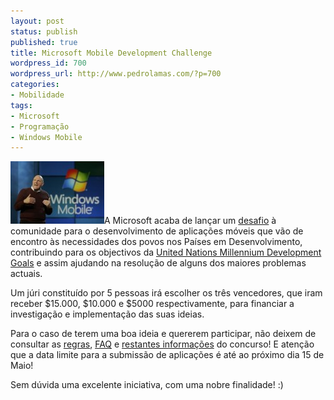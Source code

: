 ```yaml
---
layout: post
status: publish
published: true
title: Microsoft Mobile Development Challenge
wordpress_id: 700
wordpress_url: http://www.pedrolamas.com/?p=700
categories:
- Mobilidade
tags:
- Microsoft
- Programação
- Windows Mobile
---
```

[![Microsoft Windows Mobile](/wp-content/uploads/2009/04/microsoft-windows-mobile.jpg "Microsoft Windows Mobile")](http://www.netsquared.org/microsoft)A Microsoft acaba de lançar um [desafio](http://www.netsquared.org/microsoft) à comunidade para o desenvolvimento de aplicações móveis que vão de encontro às necessidades dos povos nos Países em Desenvolvimento, contribuindo para os objectivos da [United Nations Millennium Development Goals](http://www.mdgmonitor.org/browse_goal.cfm) e assim ajudando na resolução de alguns dos maiores problemas actuais.

Um júri constituído por 5 pessoas irá escolher os três vencedores, que iram receber \$15.000, \$10.000 e \$5000 respectivamente, para financiar a investigação e implementação das suas ideias.

Para o caso de terem uma boa ideia e quererem participar, não deixem de consultar as [regras](http://www.netsquared.org/microsoft/rulesandguidelines), [FAQ](http://www.netsquared.org/microsoft/faq) e [restantes informações](http://www.netsquared.org/microsoft) do concurso! E atenção que a data limite para a submissão de aplicações é até ao próximo dia 15 de Maio!

Sem dúvida uma excelente iniciativa, com uma nobre finalidade! :)
